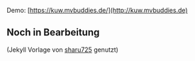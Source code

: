 Demo: [https://kuw.mvbuddies.de/](http://kuw.mvbuddies.de)

## Noch in Bearbeitung

(Jekyll Vorlage von [sharu725](https://github.com/sharu725/cards) genutzt)
